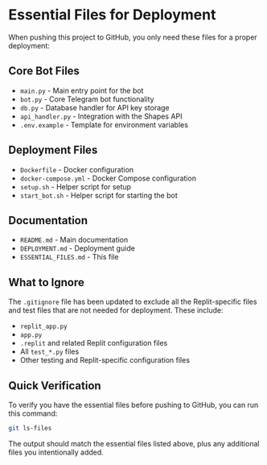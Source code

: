 # Essential Files for Deployment

When pushing this project to GitHub, you only need these files for a proper deployment:

## Core Bot Files

- `main.py` - Main entry point for the bot
- `bot.py` - Core Telegram bot functionality
- `db.py` - Database handler for API key storage
- `api_handler.py` - Integration with the Shapes API
- `.env.example` - Template for environment variables

## Deployment Files

- `Dockerfile` - Docker configuration
- `docker-compose.yml` - Docker Compose configuration
- `setup.sh` - Helper script for setup
- `start_bot.sh` - Helper script for starting the bot

## Documentation

- `README.md` - Main documentation
- `DEPLOYMENT.md` - Deployment guide
- `ESSENTIAL_FILES.md` - This file

## What to Ignore

The `.gitignore` file has been updated to exclude all the Replit-specific files and test files that are not needed for deployment. These include:

- `replit_app.py`
- `app.py`
- `.replit` and related Replit configuration files
- All `test_*.py` files
- Other testing and Replit-specific configuration files

## Quick Verification

To verify you have the essential files before pushing to GitHub, you can run this command:

```bash
git ls-files
```

The output should match the essential files listed above, plus any additional files you intentionally added.